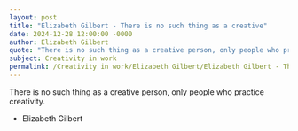 ```yaml
---
layout: post
title: "Elizabeth Gilbert - There is no such thing as a creative"
date: 2024-12-28 12:00:00 -0000
author: Elizabeth Gilbert
quote: "There is no such thing as a creative person, only people who practice creativity."
subject: Creativity in work
permalink: /Creativity in work/Elizabeth Gilbert/Elizabeth Gilbert - There is no such thing as a creative
---
```


There is no such thing as a creative person, only people who practice creativity.

- Elizabeth Gilbert
